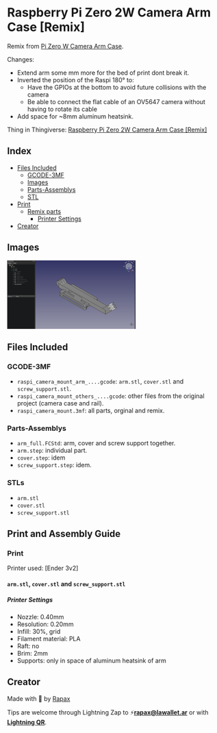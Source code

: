 # Raspberry Pi Zero 2W Camera Arm Case [Remix]

Remix from [Pi Zero W Camera Arm Case](https://www.thingiverse.com/thing:2406863).

Changes:

- Extend arm some mm more for the bed of print dont break it.
- Inverted the position of the Raspi 180° to:
  - Have the GPIOs at the bottom to avoid future collisions with the camera
  - Be able to connect the flat cable of an OV5647 camera without having to rotate its cable
- Add space for ~8mm aluminum heatsink.

Thing in Thingiverse: [Raspberry Pi Zero 2W Camera Arm Case [Remix]](https://www.thingiverse.com/thing:6661250)

## Index

- [Files Included](#files-included)
  - [GCODE-3MF](#gcode-3mf)
  - [Images](#images)
  - [Parts-Assemblys](#parts-assemblys)
  - [STL](#stl)
- [Print](#print)
  - [Remix parts](#armstl-coverstl-and-screw_supportstl)
    - [Printer Settings](#printer-settings)
- [Creator](#creator)

## Images

<div
  style="overflow-x: auto; white-space: nowrap; display: flex; align-items: center;"
>
  <img
    src="./Images/arm_freecad.png"
    alt="arm_freecad"
    style="display: inline-block; width: 300px; margin-right: 10px;"
  />
</div>

## Files Included

### GCODE-3MF

- `raspi_camera_mount_arm_....gcode`: `arm.stl`, `cover.stl` and `screw_support.stl`.
- `raspi_camera_mount_others_....gcode`: other files from the original project (camera case and rail).
- `raspi_camera_mount.3mf`: all parts, orginal and remix.

### Parts-Assemblys

- `arm_full.FCStd`: arm, cover and screw support together.
- `arm.step`: individual part.
- `cover.step`: idem
- `screw_support.step`: idem.

### STLs

- `arm.stl`
- `cover.stl`
- `screw_support.stl`

## Print and Assembly Guide

### Print

Printer used: [Ender 3v2]

#### `arm.stl`, `cover.stl` and `screw_support.stl`

##### Printer Settings

- Nozzle: 0.40mm
- Resolution: 0.20mm
- Infill: 30%, grid
- Filament material: PLA
- Raft: no
- Brim: 2mm
- Supports: only in space of aluminum heatsink of arm

## Creator

Made with :open_hands: by [Rapax](https://rapax.dev)

Tips are welcome through Lightning Zap to :zap:**rapax@lawallet.ar** or with [**Lightning QR**](https://wallet.lacrypta.ar/lnurlp/link/9ZxRDq).
